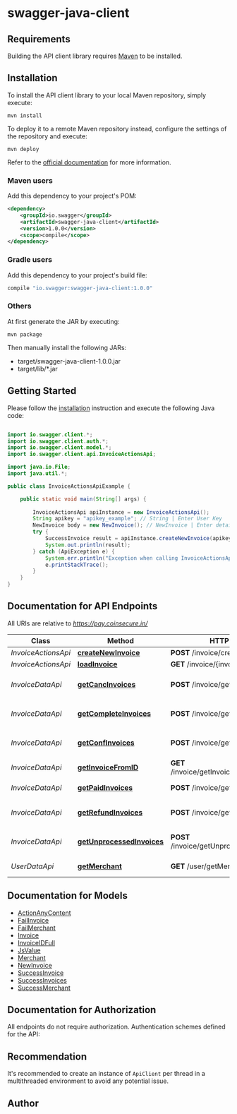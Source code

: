 # swagger-java-client

## Requirements

Building the API client library requires [Maven](https://maven.apache.org/) to be installed.

## Installation

To install the API client library to your local Maven repository, simply execute:

```shell
mvn install
```

To deploy it to a remote Maven repository instead, configure the settings of the repository and execute:

```shell
mvn deploy
```

Refer to the [official documentation](https://maven.apache.org/plugins/maven-deploy-plugin/usage.html) for more information.

### Maven users

Add this dependency to your project's POM:

```xml
<dependency>
    <groupId>io.swagger</groupId>
    <artifactId>swagger-java-client</artifactId>
    <version>1.0.0</version>
    <scope>compile</scope>
</dependency>
```

### Gradle users

Add this dependency to your project's build file:

```groovy
compile "io.swagger:swagger-java-client:1.0.0"
```

### Others

At first generate the JAR by executing:

    mvn package

Then manually install the following JARs:

* target/swagger-java-client-1.0.0.jar
* target/lib/*.jar

## Getting Started

Please follow the [installation](#installation) instruction and execute the following Java code:

```java

import io.swagger.client.*;
import io.swagger.client.auth.*;
import io.swagger.client.model.*;
import io.swagger.client.api.InvoiceActionsApi;

import java.io.File;
import java.util.*;

public class InvoiceActionsApiExample {

    public static void main(String[] args) {
        
        InvoiceActionsApi apiInstance = new InvoiceActionsApi();
        String apikey = "apikey_example"; // String | Enter User Key
        NewInvoice body = new NewInvoice(); // NewInvoice | Enter details to create an Invoice
        try {
            SuccessInvoice result = apiInstance.createNewInvoice(apikey, body);
            System.out.println(result);
        } catch (ApiException e) {
            System.err.println("Exception when calling InvoiceActionsApi#createNewInvoice");
            e.printStackTrace();
        }
    }
}

```

## Documentation for API Endpoints

All URIs are relative to *https://pay.coinsecure.in/*

Class | Method | HTTP request | Description
------------ | ------------- | ------------- | -------------
*InvoiceActionsApi* | [**createNewInvoice**](docs/InvoiceActionsApi.md#createNewInvoice) | **POST** /invoice/createNewInvoice | NEW INVOICE
*InvoiceActionsApi* | [**loadInvoice**](docs/InvoiceActionsApi.md#loadInvoice) | **GET** /invoice/{invoiceID} | 
*InvoiceDataApi* | [**getCancInvoices**](docs/InvoiceDataApi.md#getCancInvoices) | **POST** /invoice/getCancInvoices | GET ALL CANCELLED INVOICES
*InvoiceDataApi* | [**getCompleteInvoices**](docs/InvoiceDataApi.md#getCompleteInvoices) | **POST** /invoice/getCompleteInvoices | GET ALL COMPLETED INVOICES
*InvoiceDataApi* | [**getConfInvoices**](docs/InvoiceDataApi.md#getConfInvoices) | **POST** /invoice/getConfInvoices | GET ALL CONFIRMED INVOICES
*InvoiceDataApi* | [**getInvoiceFromID**](docs/InvoiceDataApi.md#getInvoiceFromID) | **GET** /invoice/getInvoiceFromID/{invoiceID} | GET INVOICE FROM ID
*InvoiceDataApi* | [**getPaidInvoices**](docs/InvoiceDataApi.md#getPaidInvoices) | **POST** /invoice/getPaidInvoices | GET ALL PAID INVOICES
*InvoiceDataApi* | [**getRefundInvoices**](docs/InvoiceDataApi.md#getRefundInvoices) | **POST** /invoice/getRefundInvoices | GET ALL REFUND INVOICES
*InvoiceDataApi* | [**getUnprocessedInvoices**](docs/InvoiceDataApi.md#getUnprocessedInvoices) | **POST** /invoice/getUnprocessedInvoices | GET ALL UNPROCESSED INVOICES
*UserDataApi* | [**getMerchant**](docs/UserDataApi.md#getMerchant) | **GET** /user/getMerchant | GET MERCHANT


## Documentation for Models

 - [ActionAnyContent](docs/ActionAnyContent.md)
 - [FailInvoice](docs/FailInvoice.md)
 - [FailMerchant](docs/FailMerchant.md)
 - [Invoice](docs/Invoice.md)
 - [InvoiceIDFull](docs/InvoiceIDFull.md)
 - [JsValue](docs/JsValue.md)
 - [Merchant](docs/Merchant.md)
 - [NewInvoice](docs/NewInvoice.md)
 - [SuccessInvoice](docs/SuccessInvoice.md)
 - [SuccessInvoices](docs/SuccessInvoices.md)
 - [SuccessMerchant](docs/SuccessMerchant.md)


## Documentation for Authorization

All endpoints do not require authorization.
Authentication schemes defined for the API:

## Recommendation

It's recommended to create an instance of `ApiClient` per thread in a multithreaded environment to avoid any potential issue.

## Author



